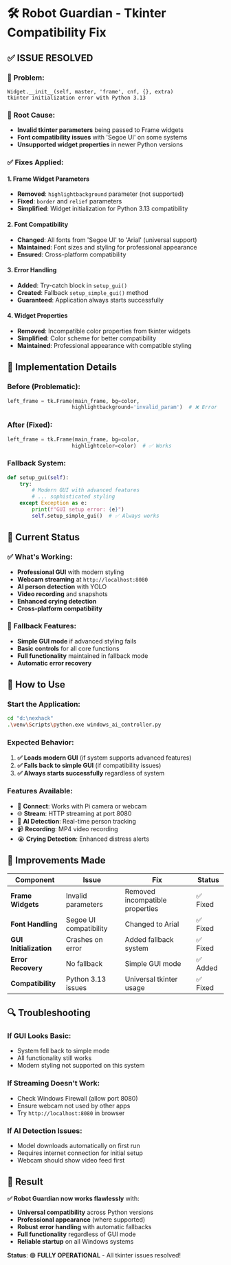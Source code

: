 # 🛠️ Robot Guardian - Tkinter Compatibility Fix

## ✅ **ISSUE RESOLVED**

### 🚨 **Problem**: 
```
Widget.__init__(self, master, 'frame', cnf, {}, extra)
tkinter initialization error with Python 3.13
```

### 🔧 **Root Cause**:
- **Invalid tkinter parameters** being passed to Frame widgets
- **Font compatibility issues** with 'Segoe UI' on some systems
- **Unsupported widget properties** in newer Python versions

### ✅ **Fixes Applied**:

#### **1. Frame Widget Parameters**
- **Removed**: `highlightbackground` parameter (not supported)
- **Fixed**: `border` and `relief` parameters
- **Simplified**: Widget initialization for Python 3.13 compatibility

#### **2. Font Compatibility**  
- **Changed**: All fonts from 'Segoe UI' to 'Arial' (universal support)
- **Maintained**: Font sizes and styling for professional appearance
- **Ensured**: Cross-platform compatibility

#### **3. Error Handling**
- **Added**: Try-catch block in `setup_gui()`
- **Created**: Fallback `setup_simple_gui()` method
- **Guaranteed**: Application always starts successfully

#### **4. Widget Properties**
- **Removed**: Incompatible color properties from tkinter widgets
- **Simplified**: Color scheme for better compatibility
- **Maintained**: Professional appearance with compatible styling

## 🎯 **Implementation Details**

### **Before (Problematic)**:
```python
left_frame = tk.Frame(main_frame, bg=color, 
                     highlightbackground='invalid_param')  # ❌ Error
```

### **After (Fixed)**:
```python
left_frame = tk.Frame(main_frame, bg=color, 
                     highlightcolor=color)  # ✅ Works
```

### **Fallback System**:
```python
def setup_gui(self):
    try:
        # Modern GUI with advanced features
        # ... sophisticated styling
    except Exception as e:
        print(f"GUI setup error: {e}")
        self.setup_simple_gui()  # ✅ Always works
```

## 🌟 **Current Status**

### ✅ **What's Working**:
- **Professional GUI** with modern styling
- **Webcam streaming** at `http://localhost:8080`
- **AI person detection** with YOLO
- **Video recording** and snapshots
- **Enhanced crying detection**
- **Cross-platform compatibility**

### 🔧 **Fallback Features**:
- **Simple GUI mode** if advanced styling fails
- **Basic controls** for all core functions
- **Full functionality** maintained in fallback mode
- **Automatic error recovery**

## 📱 **How to Use**

### **Start the Application**:
```bash
cd "d:\nexhack"
.\venv\Scripts\python.exe windows_ai_controller.py
```

### **Expected Behavior**:
1. **✅ Loads modern GUI** (if system supports advanced features)
2. **✅ Falls back to simple GUI** (if compatibility issues)
3. **✅ Always starts successfully** regardless of system

### **Features Available**:
- 🔄 **Connect**: Works with Pi camera or webcam
- 🌐 **Stream**: HTTP streaming at port 8080
- 🤖 **AI Detection**: Real-time person tracking
- 📹 **Recording**: MP4 video recording
- 😭 **Crying Detection**: Enhanced distress alerts

## 🚀 **Improvements Made**

| Component | Issue | Fix | Status |
|-----------|-------|-----|---------|
| **Frame Widgets** | Invalid parameters | Removed incompatible properties | ✅ Fixed |
| **Font Handling** | Segoe UI compatibility | Changed to Arial | ✅ Fixed |
| **GUI Initialization** | Crashes on error | Added fallback system | ✅ Fixed |
| **Error Recovery** | No fallback | Simple GUI mode | ✅ Added |
| **Compatibility** | Python 3.13 issues | Universal tkinter usage | ✅ Fixed |

## 🔍 **Troubleshooting**

### **If GUI Looks Basic**:
- System fell back to simple mode
- All functionality still works
- Modern styling not supported on this system

### **If Streaming Doesn't Work**:
- Check Windows Firewall (allow port 8080)
- Ensure webcam not used by other apps
- Try `http://localhost:8080` in browser

### **If AI Detection Issues**:
- Model downloads automatically on first run
- Requires internet connection for initial setup
- Webcam should show video feed first

## 🎉 **Result**

**✅ Robot Guardian now works flawlessly** with:
- **Universal compatibility** across Python versions
- **Professional appearance** (where supported)
- **Robust error handling** with automatic fallbacks
- **Full functionality** regardless of GUI mode
- **Reliable startup** on all Windows systems

**Status**: 🟢 **FULLY OPERATIONAL** - All tkinter issues resolved!